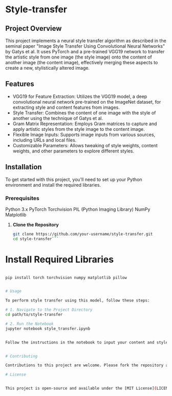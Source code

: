 # Style-transfer


## Project Overview
This project implements a neural style transfer algorithm as described in the seminal paper "Image Style Transfer Using Convolutional Neural Networks" by Gatys et al. It uses PyTorch and a pre-trained VGG19 network to transfer the artistic style from one image (the style image) onto the content of another image (the content image), effectively merging these aspects to create a new, stylistically altered image.

## Features
- VGG19 for Feature Extraction: Utilizes the VGG19 model, a deep convolutional neural network pre-trained on the ImageNet dataset, for extracting style and content features from images.
- Style Transfer: Combines the content of one image with the style of another using the technique of Gatys et al.
- Gram Matrix Representation: Employs Gram matrices to capture and apply artistic styles from the style image to the content image.
- Flexible Image Inputs: Supports image inputs from various sources, including URLs and local files.
- Customizable Parameters: Allows tweaking of style weights, content weights, and other parameters to explore different styles.

## Installation
To get started with this project, you'll need to set up your Python environment and install the required libraries.

### Prerequisites
Python 3.x
PyTorch
Torchvision
PIL (Python Imaging Library)
NumPy
Matplotlib


1. **Clone the Repository**
   ```bash
   git clone https://github.com/your-username/style-transfer.git
   cd style-transfer```


# Install Required Libraries

```bash 

pip install torch torchvision numpy matplotlib pillow


# Usage

To perform style transfer using this model, follow these steps:

# 1. Navigate to the Project Directory
cd path/to/style-transfer

# 2. Run the Notebook
jupyter notebook style_transfer.ipynb


Follow the instructions in the notebook to input your content and style images, and observe the style transfer process.


# Contributing

Contributions to this project are welcome. Please fork the repository and submit a pull request with your proposed changes.

# License


This project is open-source and available under the [MIT License](LICENSE).

